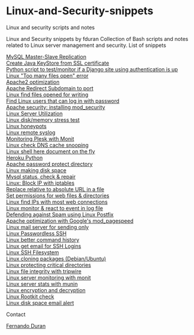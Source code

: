 Linux-and-Security-snippets
===========================

Linux and security scripts and notes


Linux and Security snippets by fduran
Collection of Bash scripts and notes related to Linux server management and security.
List of snippets

<a href="https://gist.github.com/4622779">MySQL Master-Slave Replication</a>  
<a href="https://gist.github.com/4586880">Create Java KeyStore from SSL certificate</a>  
<a href="https://gist.github.com/4543001">Python script to test/monitor if a Django site using authentication is up</a>   
<a href="https://gist.github.com/4514042">Linux "Too many files open" error</a>  
<a href="https://gist.github.com/4271982">Apache2 optimization</a>  
<a href="https://gist.github.com/4271967">Apache Redirect Subdomain to port</a>  
<a href="https://gist.github.com/4271952">Linux find files opened for writing</a>  
<a href="https://gist.github.com/1989361">Find Linux users that can log in with password</a>  
<a href="https://gist.github.com/1947100">Apache security: installing mod_security</a>  
<a href="https://gist.github.com/1870293">Linux Server Utilization</a>  
<a href="https://gist.github.com/1870554">Linux disk/memory stress test</a>  
<a href="https://gist.github.com/1870552">Linux honeypots</a>  
<a href="https://gist.github.com/1870549">Linux remote syslog</a>  
<a href="https://gist.github.com/1870548">Monitoring Plesk with Monit</a>  
<a href="https://gist.github.com/1870546">Linux check DNS cache snooping</a>  
<a href="https://gist.github.com/1870543">Linux shell here document on the fly</a>  
<a href="https://gist.github.com/1870536">Heroku Python</a>  
<a href="https://gist.github.com/1870533">Apache password protect directory</a>  
<a href="https://gist.github.com/1870527">Linux making disk space</a>  
<a href="https://gist.github.com/1870522">Mysql status, check & repair</a>  
<a href="https://gist.github.com/1870519">Linux: Block IP with iptables</a>  
<a href="https://gist.github.com/1870515">Replace relative to absolute URL in a file</a>  
<a href="https://gist.github.com/1870512">Set permissions for web files & directories</a>  
<a href="https://gist.github.com/1870507">Linux find IPs with most web connections</a>  
<a href="https://gist.github.com/1870502">Linux monitor & react to event in log file</a>  
<a href="https://gist.github.com/1870498">Defending against Spam using Linux Postfix</a>  
<a href="https://gist.github.com/1870492">Apache optimization with Google's mod_pagespeed</a>  
<a href="https://gist.github.com/1870485">Linux mail server for sending only</a>  
<a href="https://gist.github.com/1870484">Linux Passwordless SSH</a>  
<a href="https://gist.github.com/1870477">Linux better command history</a>  
<a href="https://gist.github.com/1870474">Linux get email for SSH Logins</a>  
<a href="https://gist.github.com/1870471">Linux SSH Filesystem</a>  
<a href="https://gist.github.com/1870463">Linux cloning packages (Debian/Ubuntu)</a>  
<a href="https://gist.github.com/1870460">Linux protecting critical directories</a>  
<a href="https://gist.github.com/1870451">Linux file integrity with tripwire</a>  
<a href="https://gist.github.com/1870446">Linux server monitoring with monit</a>  
<a href="https://gist.github.com/1870444">Linux server stats with munin</a>  
<a href="https://gist.github.com/1870438">Linux encryption and decryption</a>  
<a href="https://gist.github.com/1870436">Linux Rootkit check</a>  
<a href="https://gist.github.com/1870429">Linux disk space email alert</a>  

Contact

<a href="http://fduran.com/">Fernando Duran</s>
